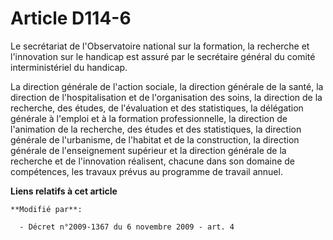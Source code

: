 # Article D114-6

Le secrétariat de l'Observatoire national sur la formation, la recherche et l'innovation sur le handicap est assuré par le
secrétaire général du comité interministériel du handicap. 

La direction générale de l'action sociale, la direction générale de la santé, la direction de l'hospitalisation et de
l'organisation des soins, la direction de la recherche, des études, de l'évaluation et des statistiques, la délégation
générale à l'emploi et à la formation professionnelle, la direction de l'animation de la recherche, des études et des
statistiques, la direction générale de l'urbanisme, de l'habitat et de la construction, la direction générale de
l'enseignement supérieur et la direction générale de la recherche et de l'innovation réalisent, chacune dans son domaine de
compétences, les travaux prévus au programme de travail annuel.

**Liens relatifs à cet article**

	**Modifié par**:

	  - Décret n°2009-1367 du 6 novembre 2009 - art. 4
